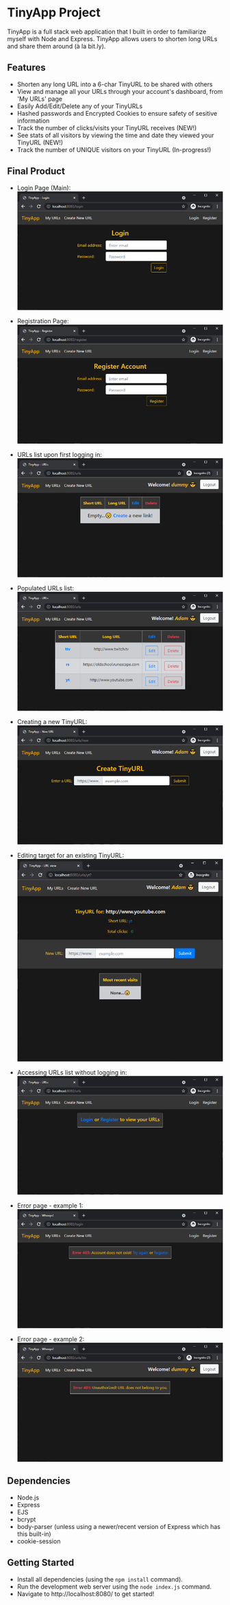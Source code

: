 # TinyApp Project

TinyApp is a full stack web application that I built in order to familiarize myself with Node and Express. TinyApp allows users to shorten long URLs and share them around (à la bit.ly).

## Features
- Shorten any long URL into a 6-char TinyURL to be shared with others
- View and manage all your URLs through your account's dashboard, from 'My URLs' page
- Easily Add/Edit/Delete any of your TinyURLs
- Hashed passwords and Encrypted Cookies to ensure safety of sesitive information
- Track the number of clicks/visits your TinyURL receives (NEW!)
- See stats of all visitors by viewing the time and date they viewed your TinyURL (NEW!)
- Track the number of UNIQUE visitors on your TinyURL (In-progress!)

## Final Product

- Login Page (Main):
!["Login Page (Main)"](https://github.com/adamhirzalla/tinyapp/blob/master/docs/login_page.png)

- Registration Page:
!["Registration Page"](https://github.com/adamhirzalla/tinyapp/blob/master/docs/register_page.png)

- URLs list upon first logging in:
!["URLs list upon first logging in"](https://github.com/adamhirzalla/tinyapp/blob/master/docs/empty_urls.png)

- Populated URLs list:
!["Populated URLs list"](https://github.com/adamhirzalla/tinyapp/blob/master/docs/urls_page.png)

- Creating a new TinyURL:
!["Creating a new TinyURL"](https://github.com/adamhirzalla/tinyapp/blob/master/docs/create_page.png)

- Editing target for an existing TinyURL:
!["Editing target for an existing TinyURL"](https://github.com/adamhirzalla/tinyapp/blob/master/docs/edit_page.png)

- Accessing URLs list without logging in:
!["Accessing URLs list without logging in"](https://github.com/adamhirzalla/tinyapp/blob/master/docs/urls_page_no_user.png)

- Error page - example 1:
!["Error page - example 1"](https://github.com/adamhirzalla/tinyapp/blob/master/docs/error_page_example.png)

- Error page - example 2:
!["Error page - example 2"](https://github.com/adamhirzalla/tinyapp/blob/master/docs/error_page_example_2.png)

## Dependencies

- Node.js
- Express
- EJS
- bcrypt
- body-parser (unless using a newer/recent version of Express which has this built-in)
- cookie-session

## Getting Started

- Install all dependencies (using the `npm install` command).
- Run the development web server using the `node index.js` command.
- Navigate to http://localhost:8080/ to get started!